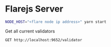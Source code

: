 # Flarejs Server

```sh
NODE_HOST="<flare node ip address>" yarn start
```

Get all current validators

```http
GET http://localhost:9652/validator
```
